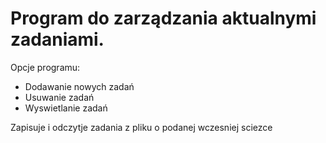 # Program do zarządzania aktualnymi zadaniami.

Opcje programu:
- Dodawanie nowych zadań
- Usuwanie zadań 
- Wyswietlanie zadań

Zapisuje i odczytje zadania z pliku o podanej wczesniej sciezce
